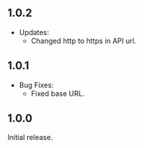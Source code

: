 1.0.2
-----

* Updates:
  * Changed http to https in API url.

1.0.1
-----

* Bug Fixes:
  * Fixed base URL.

1.0.0
-----

Initial release.